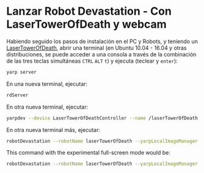 # Lanzar Robot Devastation - Con LaserTowerOfDeath y webcam

Habiendo seguido los pasos de instalación en el PC y Robots, y teniendo un [LaserTowerOfDeath](https://github.com/asrob-uc3m/robotDevastation-robots/tree/develop/laserTowerOfDeath), abrir una terminal (en Ubuntu 10.04 - 16.04 y otras distribuciones, se puede acceder a una consola a través de la combinación de las tres teclas simultáneas `CTRL` `ALT` `t`) y ejecuta (teclear y `enter`):

```bash
yarp server
```

En una nueva terminal, ejecutar:

```bash
rdServer
```

En otra nueva terminal, ejecutar:

```bash
yarpdev --device LaserTowerOfDeathController --name /laserTowerOfDeath
```

En otra nueva terminal más, ejecutar:

```bash
robotDevastation --robotName laserTowerOfDeath --yarpLocalImageManager
```

This command with the experimental full-screen mode would be:

```bash
robotDevastation --robotName laserTowerOfDeath --yarpLocalImageManager --fullscreen
```


